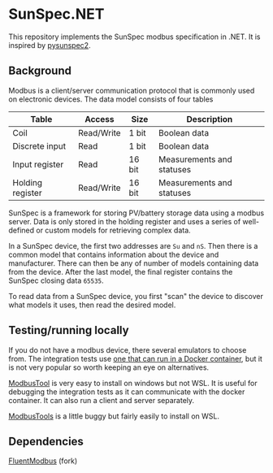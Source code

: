 # SunSpec.NET

This repository implements the SunSpec modbus specification in .NET. It is inspired by [pysunspec2](https://github.com/sunspec/pysunspec2).

## Background

Modbus is a client/server communication protocol that is commonly used on electronic devices. The data model consists of four tables

| Table | Access | Size | Description |
|-------|--------|------|-------------|
| Coil | Read/Write | 1 bit | Boolean data |
| Discrete input | Read | 1 bit | Boolean data |
| Input register | Read | 16 bit| Measurements and statuses |
| Holding register | Read/Write | 16 bit | Measurements and statuses |

SunSpec is a framework for storing PV/battery storage data using a modbus server. Data is only stored in the holding register and uses a series of well-defined or custom models for retrieving complex data.

In a SunSpec device, the first two addresses are `Su` and `nS`. Then there is a common model that contains information about the device and manufacturer. There can then be any of number of models containing data from the device. After the last model, the final register contains the SunSpec closing data `65535`.

To read data from a SunSpec device, you first "scan" the device to discover what models it uses, then read the desired model.

## Testing/running locally

If you do not have a modbus device, there several emulators to choose from. The integration tests use [one that can run in a Docker container](https://github.com/paulorb/modbus-simulator-cli), but it is not very popular so worth keeping an eye on alternatives.

[ModbusTool](https://github.com/ClassicDIY/ModbusTool) is very easy to install on windows but not WSL. It is useful for debugging the integration tests as it can communicate with the docker container. It can also run a client and server separately.

[ModbusTools](https://github.com/serhmarch/ModbusTools) is a little buggy but fairly easily to install on WSL.

## Dependencies

[FluentModbus](https://github.com/Brill-Power/FluentModbus) (fork)
